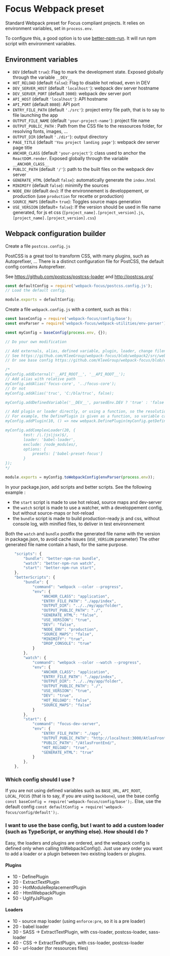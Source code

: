 # Focus Webpack preset

Standard Webpack preset for Focus compliant projects. It relies on environment variables, set in `process.env`.

To configure this, a good option is to use [better-npm-run]( https://www.npmjs.com/package/better-npm-run). It will run npm script with environment variables.

## Environment variables

- `DEV` (default `true`): Flag to mark the development state. Exposed globally through the variable `__DEV__`
- `HOT_RELOAD` (default `false`): Flag to disable hot reload, even in DEV
- `DEV_SERVER_HOST` (default `'localhost'`): webpack dev server hostname
- `DEV_SERVER_PORT` (default `3000`): webpack dev server port
- `API_HOST` (default `'localhost'`): API hostname
- `API_PORT` (default `8080`): API port
- `ENTRY_FILE_PATH` (default `'./src'`): project entry file path, that is to say to file launching the app
- `OUTPUT_FILE_NAME` (default `'your-project-name'`): project file name
- `OUTPUT_PUBLIC_PATH` : Path from the CSS file to the ressources folder, for resolving fonts, images, ...
- `OUTPUT_DIR` (default `'./dir'`): output directory
- `PAGE_TITLE` (default `'You project landing page'`): webpack dev server page title
- `ANCHOR_CLASS` (default `'your-project'`): class used to anchor the `ReactDOM.render`. Exposed globally through the variable `__ANCHOR_CLASS__`
- `PUBLIC_PATH` (default `'/'`): path to the built files on the webpack dev server
- `GENERATE_HTML` (default `false`): automatically generate the `index.html`
- `MINIMIFY` (default `false`): minimify the sources
- `NODE_ENV` (default `dev`): If the environnement is developpement, or production (use `production` for recette or production)
- `SOURCE_MAPS` (default= `true`): Toggles source maps generation
- `USE_VERSION` (default= `false`): If the version should be used in file name generated, for js et css (`[project_name].[project_version].js`,`[project_name].[project_version].css`)

## Webpack configuration builder

Create a file `postcss.config.js`

PostCSS is a great tool to transform CSS, with many plugins, such as Autoprefixer, ...
There is a distinct configuration file for PostCSS, the default config contains Autoprefixer.

See https://github.com/postcss/postcss-loader and http://postcss.org/


```js
const defaultConfig = require('webpack-focus/postcss.config.js');
// Load the default config.

module.exports = defaultConfig;
```

Create a file `webpack.config.js` with a content, such as this :

```js
const baseConfig = require('webpack-focus/config/base');
const envParser = require('webpack-focus/webpack-utilities/env-parser');

const myConfig = baseConfig(process.env, {});

// Do your own modification

// Add externals, alias, defined variable, plugin, loader, change filename, change HTML template,  ...
// See https://github.com/KleeGroup/webpack-focus/blob/webpack2/src/webpack-utilities/config-builder.js
// Or see base config https://github.com/KleeGroup/webpack-focus/blob/webpack2/src/config/base.js

/*
myConfig.addExternal('__API_ROOT__', '__API_ROOT__');
// Add alias with relative path
myConfig.addAlias('focus-core', '../focus-core');
// Or not
myConfig.addAlias('truc', 'C:/bla/truc', false);

myConfig.addDefinedVariable('__DEV__', parsedEnv.DEV ? 'true' : 'false');

// Add plugin or loader directly, or using a function, so the resolution is done when calling toWebpackConfig
// For example, the DefinePlugin is given as a function, so variable can be added easily
myConfig.addPlugin(10, () => new webpack.DefinePlugin(myConfig.getDefinedVariables()));

myConfig.addComplexLoader(20, {
        test: /\.(js|jsx)$/,
        loader: 'babel-loader',
        exclude: /node_modules/,
        options: {
            presets: ['babel-preset-focus']
        }
});
*/

module.exports = myConfig.toWebpackConfig(envParser(process.env));
```

In your package.json, add scripts and better scripts.
See the following example : 
 - the `start` script is made to use hot reload, source maps and dev-server
 - the `watch` script is made to use a watcher, with a developpement config, but without source-maps or hot-reload
 - the `bundle` script is made to build production-ready js and css, without console log, with minified files, to deliver in test environnement

Both the `watch` and `bundle` postfix the generated file name with the version in package.json, to avoid cache issues (`USE_VERSiON` parameter)
The other generated file name contain a hash, for the same purpose.

```js
    "scripts": {
        "bundle": "better-npm-run bundle",
        "watch": "better-npm-run watch",
        "start": "better-npm-run start",
    },
    "betterScripts": {
        "bundle": {
            "command": "webpack --color --progress",
            "env": {
                "ANCHOR_CLASS": "application",
                "ENTRY_FILE_PATH": "./app/index",
                "OUTPUT_DIR": "../../my/app/folder",
                "OUTPUT_PUBLIC_PATH": "./",
                "GENERATE_HTML": "false",
                "USE_VERSION": "true",
                "DEV": "false",
                "NODE_ENV": "production",
                "SOURCE_MAPS": "false",
                "MINIMIFY": "true",
                "DROP_CONSOLE": "true"
            }
        },
        "watch": {
            "command": "webpack --color --watch --progress",
            "env": {
                "ANCHOR_CLASS": "application",
                "ENTRY_FILE_PATH": "./app/index",
                "OUTPUT_DIR": "../../my/app/folder",
                "OUTPUT_PUBLIC_PATH": "./",
                "USE_VERSION": "true",
                "DEV": "true",
                "HOT_RELOAD": "false",
                "SOURCE_MAPS": "false"
            }
        },
        "start": {
            "command": "focus-dev-server",
            "env": {
                "ENTRY_FILE_PATH": "./app",
                "OUTPUT_PUBLIC_PATH": "http://localhost:3000/AtlasFrontEnd/",
                "PUBLIC_PATH": "/AtlasFrontEnd/",
                "HOT_RELOAD": "true",
                "GENERATE_HTML": "true"
            }
        },
    },

```


### Which config should I use ?

If you are not using defined variables such as `BASE_URL`,  `API_ROOT`, `LOCAL_FOCUS` (that is to say, if you are using `backbone`), use the base config `const baseConfig = require('webpack-focus/config/base');`.
Else, use the default config `const defaultConfig = require('webpack-focus/config/default');`.

### I want to use the base config, but I want to add a custom loader (such as TypeScript, or anything else). How should I do ?

Easy, the loaders and plugins are ordered, and the webpack config is defined only when calling toWebpackConfig().
Just use any order you want to add a loader or a plugin between two existing loaders or plugins.

#### Plugins 
 - 10 - DefinePlugin
 - 20 - ExtractTextPlugin
 - 30 - HotModuleReplacementPlugin
 - 40 - HtmlWebpackPlugin
 - 50 - UglifyJsPlugin

#### Loaders 
  - 10 - source map loader (using `enforce:pre`, so it is a pre loader)
  - 20 - babel loader
  - 30 - SASS -> ExtractTextPlugin, with css-loader, postcss-loader, sass-loader
  - 40 - CSS -> ExtractTextPlugin, with css-loader, postcss-loader
  - 50 - url-loader (for ressources files)